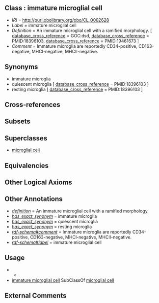 
## Class : immature microglial cell

 * *IRI* = http://purl.obolibrary.org/obo/CL_0002628
 * *Label* = immature microglial cell
 * *Definition* = An immature microglial cell with a ramified morphology. [ [database_cross_reference](../../ef/oboInOwl#hasDbXref.md) = GOC:dsd, [database_cross_reference](../../ef/oboInOwl#hasDbXref.md) = PMID:18396103, [database_cross_reference](../../ef/oboInOwl#hasDbXref.md) = PMID:19461673 ]
 * *Comment* = Immature microglia are reportedly CD34-positive, CD163-negative, MHCI-negative, MHCII-negative.

## Synonyms

 * immature microglia
 * quiescent microglia [ [database_cross_reference](../../ef/oboInOwl#hasDbXref.md) = PMID:18396103 ]
 * resting microglia [ [database_cross_reference](../../ef/oboInOwl#hasDbXref.md) = PMID:18396103 ]

## Cross-references


## Subsets


## Superclasses

 * [microglial cell](../../CL/29/CL_0000129.md)

## Equivalencies


## Other Logical Axioms


## Other Annotations

 * *[definition](../../IAO/15/IAO_0000115.md)* = An immature microglial cell with a ramified morphology.
 * *[has_exact_synonym](../../ym/oboInOwl#hasExactSynonym.md)* = immature microglia
 * *[has_exact_synonym](../../ym/oboInOwl#hasExactSynonym.md)* = quiescent microglia
 * *[has_exact_synonym](../../ym/oboInOwl#hasExactSynonym.md)* = resting microglia
 * *[rdf-schema#comment](../../nt/rdf-schema#comment.md)* = Immature microglia are reportedly CD34-positive, CD163-negative, MHCI-negative, MHCII-negative.
 * *[rdf-schema#label](../../el/rdf-schema#label.md)* = immature microglial cell

## Usage

 * -
 * [immature microglial cell](../../CL/28/CL_0002628.md) SubClassOf [microglial cell](../../CL/29/CL_0000129.md)

## External Comments

